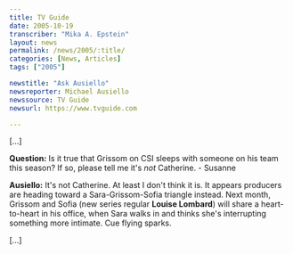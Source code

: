 ```yaml
---
title: TV Guide
date: 2005-10-19
transcriber: "Mika A. Epstein"
layout: news
permalink: /news/2005/:title/
categories: [News, Articles]
tags: ["2005"]

newstitle: "Ask Ausiello"
newsreporter: Michael Ausiello
newssource: TV Guide
newsurl: https://www.tvguide.com

---
```

[...]

**Question:** Is it true that Grissom on CSI sleeps with someone on his team this season? If so, please tell me it's *not* Catherine. - Susanne

**Ausiello:** It's not Catherine. At least I don't think it is. It appears producers are heading toward a Sara-Grissom-Sofia triangle instead. Next month, Grissom and Sofia (new series regular **Louise Lombard**) will share a heart-to-heart in his office, when Sara walks in and thinks she's interrupting something more intimate. Cue flying sparks.

[...]
